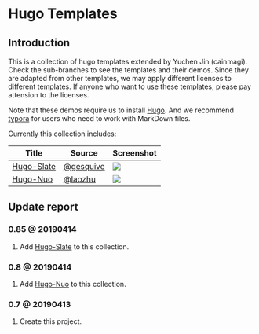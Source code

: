 # Hugo Templates

## Introduction

This is a collection of hugo templates extended by Yuchen Jin (cainmagi). Check the sub-branches to see the templates and their demos. Since they are adapted from other templates, we may apply different licenses to different templates. If anyone who want to use these templates, please pay attension to the licenses.

Note that these demos require us to install [Hugo][hugo]. And we recommend [typora][typora] for users who need to work with MarkDown files.

Currently this collection includes:

| Title | Source | Screenshot|
| ----- | ----- | ----- |
| [Hugo-Slate][brc-slate] | [@gesquive][sor-slate] | ![][pic-slate] |
| [Hugo-Nuo][brc-nuo] | [@laozhu][sor-nuo] | ![][pic-nuo] |

## Update report

### 0.85 @ 20190414

1. Add [Hugo-Slate][brc-slate] to this collection.

### 0.8 @ 20190414

1. Add [Hugo-Nuo][brc-nuo] to this collection.

### 0.7 @ 20190413

1. Create this project.

[hugo]:https://gohugo.io/
[typora]:https://typora.io/

[brc-nuo]:https://github.com/cainmagi/hugo-templates/tree/hugo-nuo
[sor-nuo]:https://github.com/laozhu/hugo-nuo
[pic-nuo]:https://github.com/cainmagi/hugo-templates/raw/master/display/hugo-nuo.png
[brc-slate]:https://github.com/cainmagi/hugo-templates/tree/hugo-slate
[sor-slate]:https://github.com/gesquive/slate
[pic-slate]:https://github.com/cainmagi/hugo-templates/raw/master/display/hugo-slate.png